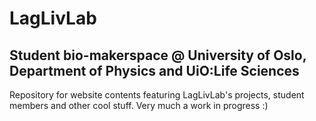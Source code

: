# LagLivLab 
## Student bio-makerspace @ University of Oslo, Department of Physics and UiO:Life Sciences
Repository for website contents featuring LagLivLab's projects, student members and other cool stuff. Very much a work in progress :) 
